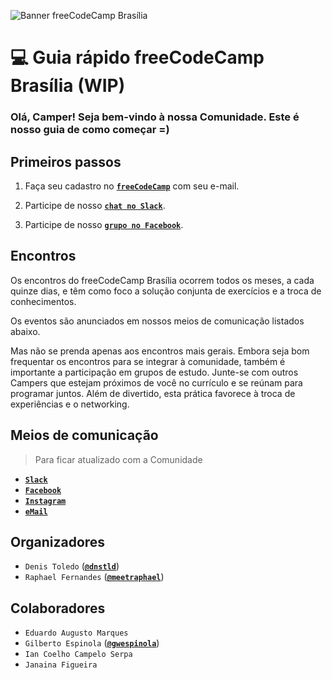 ![Banner freeCodeCamp Brasília](https://raw.githubusercontent.com/freecodecampbsb/quick-start/master/images/git-banner.jpg)

# :computer: Guia rápido freeCodeCamp Brasília (WIP)

### Olá, Camper! Seja bem-vindo à nossa Comunidade. Este é nosso guia de como começar =)

## Primeiros passos

1. Faça seu cadastro no **[`freeCodeCamp`](https://www.freecodecamp.com/)** com seu e-mail.

2. Participe de nosso **[`chat no Slack`](https://fcc-bsb-invite.herokuapp.com/)**.

3. Participe de nosso **[`grupo no Facebook`](https://www.facebook.com/groups/free.code.camp.brasilia/)**.

## Encontros

Os encontros do freeCodeCamp Brasília ocorrem todos os meses, a cada quinze dias, e têm como foco a solução conjunta de exercícios e a troca de conhecimentos. 

Os eventos são anunciados em nossos meios de comunicação listados abaixo.

Mas não se prenda apenas aos encontros mais gerais. Embora seja bom frequentar os encontros para se integrar à comunidade, também é importante a participação em grupos de estudo. Junte-se com outros Campers que estejam próximos de você no currículo e se reúnam para programar juntos. Além de divertido, esta prática favorece à troca de experiências e o networking.

## Meios de comunicação

> Para ficar atualizado com a Comunidade

- **[`Slack`](https://fccbrasilia.slack.com/messages)**   
- **[`Facebook`](https://www.facebook.com/groups/free.code.camp.brasilia/)**
- **[`Instagram`](https://www.instagram.com/freecodecampbsb/)**
- **[`eMail`](mailto:freecodecampbsb@gmail.com)** 

## Organizadores

- `Denis Toledo` (**[`@dnstld`](https://twitter.com/dnstld)**)
- `Raphael Fernandes` (**[`@meetraphael`](https://twitter.com/meetraphael)**)

## Colaboradores

- `Eduardo Augusto Marques`
- `Gilberto Espinola` (**[`@gwespinola`](https://twitter.com/gwespinola)**)
- `Ian Coelho Campelo Serpa`
- `Janaina Figueira`
